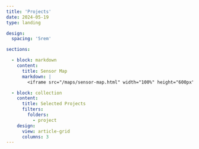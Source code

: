 ```yaml
---
title: 'Projects'
date: 2024-05-19
type: landing

design:
  spacing: '5rem'

sections:

  - block: markdown
    content:
      title: Sensor Map
      markdown: |
        <iframe src="/maps/sensor-map.html" width="100%" height="600px" style="border:none; min-height:600px; display:block;"></iframe>

  - block: collection
    content:
      title: Selected Projects
      filters:
        folders:
          - project
    design:
      view: article-grid
      columns: 3
---
```


